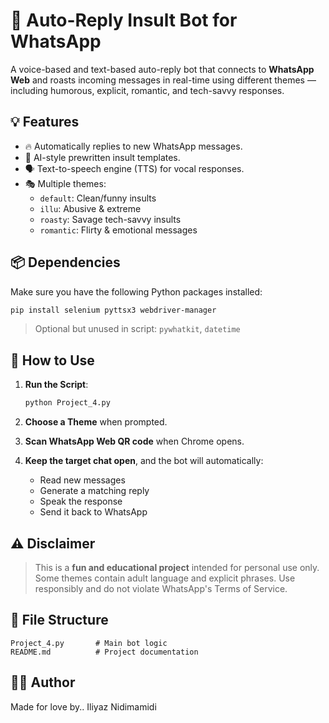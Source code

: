 # 🤖 Auto-Reply Insult Bot for WhatsApp

A voice-based and text-based auto-reply bot that connects to **WhatsApp Web** and roasts incoming messages in real-time using different themes — including humorous, explicit, romantic, and tech-savvy responses.

## 💡 Features

- 🔥 Automatically replies to new WhatsApp messages.
- 🧠 AI-style prewritten insult templates.
- 🗣️ Text-to-speech engine (TTS) for vocal responses.
- 🎭 Multiple themes:
  - `default`: Clean/funny insults
  - `illu`: Abusive & extreme
  - `roasty`: Savage tech-savvy insults
  - `romantic`: Flirty & emotional messages

## 📦 Dependencies

Make sure you have the following Python packages installed:

```bash
pip install selenium pyttsx3 webdriver-manager
```

> Optional but unused in script: `pywhatkit`, `datetime`

## 🚀 How to Use

1. **Run the Script**:
   ```bash
   python Project_4.py
   ```

2. **Choose a Theme** when prompted.

3. **Scan WhatsApp Web QR code** when Chrome opens.

4. **Keep the target chat open**, and the bot will automatically:
   - Read new messages
   - Generate a matching reply
   - Speak the response
   - Send it back to WhatsApp

## ⚠️ Disclaimer

> This is a **fun and educational project** intended for personal use only. Some themes contain adult language and explicit phrases. Use responsibly and do not violate WhatsApp's Terms of Service.

## 📁 File Structure

```
Project_4.py       # Main bot logic
README.md          # Project documentation
```

## 🧑‍💻 Author

Made for love by.. Iliyaz Nidimamidi

